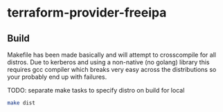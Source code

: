 # terraform-provider-freeipa

## Build

Makefile has been made basically and will attempt to crosscompile for all distros. Due to kerberos and
using a non-native (no golang) library this requires gcc compiler which breaks very easy across the
distributions so your probably end up with failures.

TODO: separate make tasks to specify distro on build for local

```bash
make dist
```
